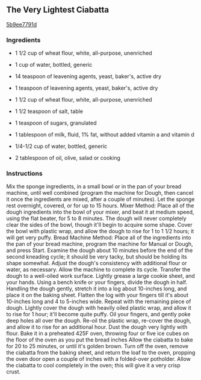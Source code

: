 ## The Very Lightest Ciabatta

[5b9ee7791d](http://www.food.com/recipe/the-very-lightest-ciabatta-241891)

### Ingredients

 - 1 1/2 cup of wheat flour, white, all-purpose, unenriched

 - 1 cup of water, bottled, generic

 - 14 teaspoon of leavening agents, yeast, baker's, active dry

 - 1 teaspoon of leavening agents, yeast, baker's, active dry

 - 1 1/2 cup of wheat flour, white, all-purpose, unenriched

 - 1 1/2 teaspoon of salt, table

 - 1 teaspoon of sugars, granulated

 - 1 tablespoon of milk, fluid, 1% fat, without added vitamin a and vitamin d

 - 1/4-1/2 cup of water, bottled, generic

 - 2 tablespoon of oil, olive, salad or cooking

### Instructions

Mix the sponge ingredients, in a small bowl or in the pan of your bread machine, until well combined (program the machine for Dough, then cancel it once the ingredients are mixed, after a couple of minutes). Let the sponge rest overnight, covered, or for up to 15 hours. Mixer Method: Place all of the dough ingredients into the bowl of your mixer, and beat it at medium speed, using the flat beater, for 5 to 8 minutes. The dough will never completely clear the sides of the bowl, though it'll begin to acquire some shape. Cover the bowl with plastic wrap, and allow the dough to rise for 1 to 1 1/2 hours; it will get very puffy. Bread Machine Method: Place all of the ingredients into the pan of your bread machine, program the machine for Manual or Dough, and press Start. Examine the dough about 10 minutes before the end of the second kneading cycle; it should be very tacky, but should be holding its shape somewhat. Adjust the dough's consistency with additional flour or water, as necessary. Allow the machine to complete its cycle. Transfer the dough to a well-oiled work surface. Lightly grease a large cookie sheet, and your hands. Using a bench knife or your fingers, divide the dough in half. Handling the dough gently, stretch it into a log about 10-inches long, and place it on the baking sheet. Flatten the log with your fingers till it's about 10-inches long and 4 to 5-inches wide. Repeat with the remaining piece of dough. Lightly cover the dough with heavily oiled plastic wrap, and allow it to rise for 1 hour; it'll become quite puffy. Oil your fingers, and gently poke deep holes all over the dough. Re-oil the plastic wrap, re-cover the dough, and allow it to rise for an additional hour. Dust the dough very lightly with flour. Bake it in a preheated 425F oven, throwing four or five ice cubes on the floor of the oven as you put the bread inches Allow the ciabatta to bake for 20 to 25 minutes, or until it's golden brown. Turn off the oven, remove the ciabatta from the baking sheet, and return the loaf to the oven, propping the oven door open a couple of inches with a folded-over potholder. Allow the ciabatta to cool completely in the oven; this will give it a very crisp crust.